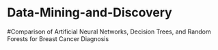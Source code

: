# Data-Mining-and-Discovery
#Comparison of Artificial Neural Networks, Decision Trees, and Random Forests for Breast Cancer Diagnosis
